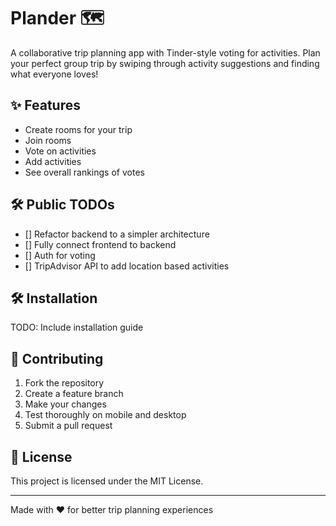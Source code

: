 # Plander 🗺️

A collaborative trip planning app with Tinder-style voting for activities. Plan your perfect group trip by swiping through activity suggestions and finding what everyone loves!

## ✨ Features

- Create rooms for your trip
- Join rooms
- Vote on activities
- Add activities
- See overall rankings of votes

## 🛠️ Public TODOs

- [] Refactor backend to a simpler architecture
- [] Fully connect frontend to backend
- [] Auth for voting
- [] TripAdvisor API to add location based activities

## 🛠️ Installation

TODO: Include installation guide

## 🤝 Contributing

1. Fork the repository
2. Create a feature branch
3. Make your changes
4. Test thoroughly on mobile and desktop
5. Submit a pull request

## 📄 License

This project is licensed under the MIT License.

---

Made with ❤️ for better trip planning experiences

